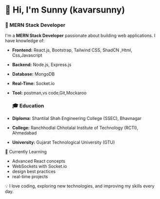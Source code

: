# 👋 Hi, I'm Sunny (kavarsunny)  

### 🚀 MERN Stack Developer  

I'm a **MERN Stack Developer** passionate about building web applications. I have knowledge of:  

- **Frontend:**
   React.js, Bootstrap, Tailwind CSS, ShadCN ,Html, Css,Javascript 
- **Backend:**
  Node.js, Express.js  
- **Database:**
   MongoDB  
- **Real-Time:**
  Socket.io
- **Tool:**
  postman,vs code,Git,Mockaroo

  ### 🎓 Education  
- **Diploma:** Shantilal Shah Engineering College (SSEC), Bhavnagar  
- **College:** Ranchhodlal Chhotalal Institute of Technology (RCTI), Ahmedabad  
- **University:** Gujarat Technological University (GTU) 

 🌱 Currently Learning  
- Advanced React concepts  
- WebSockets with Socket.io  
- design best practices
- real-time projects  

💡 I love coding, exploring new technologies, and improving my skills every day.  

  



